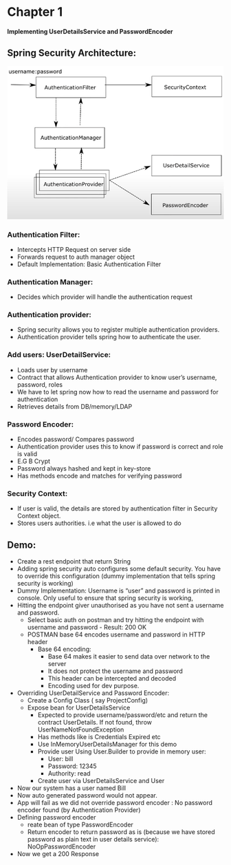 # Chapter 1

#### Implementing UserDetailsService and PasswordEncoder

## Spring Security Architecture:

![architecture](src/main/resources/architecture.png)

### Authentication Filter:
- Intercepts HTTP Request on server side
- Forwards request to auth manager object
- Default Implementation: Basic Authentication Filter

### Authentication Manager:
- Decides which provider will handle the authentication request

### Authentication provider:
- Spring security allows you to register multiple authentication providers.
- Authentication provider tells spring how to authenticate the user.


### Add users: UserDetailService:
- Loads user by username
- Contract that allows Authentication provider to know user’s username, password, roles
- We have to let spring now how to read the username and password for authentication
- Retrieves details from DB/memory/LDAP

### Password Encoder:
- Encodes password/ Compares password
- Authentication provider uses this to know if password is correct and role is valid
- E.G B Crypt
- Password always hashed and kept in key-store
- Has methods encode and matches for verifying password

### Security Context:
- If user is valid, the details are stored by authentication filter in Security Context object.
- Stores users authorities. i.e what the user is allowed to do





## Demo:

- Create a rest endpoint that return String
- Adding spring security auto configures some default security. You have to override this configuration (dummy implementation that tells spring security is working)
- Dummy Implementation: Username is “user” and password is printed in console. Only useful to ensure that spring security is working,
- Hitting the endpoint giver unauthorised as you have not sent a username and password.
    - Select basic auth on postman and try hitting the endpoint with username and password - Result: 200 OK
    - POSTMAN base 64 encodes username and password in HTTP header
        - Base 64 encoding:
            - Base 64 makes it easier to send data over network to the server
            - It does not protect the username and password
            - This header can be intercepted and decoded
            - Encoding used for dev purpose.
- Overriding UserDetailService and Password Encoder:
    - Create a Config Class ( say ProjectConfig)
    - Expose bean for UserDetailsService
        - Expected to provide username/password/etc and return the contract UserDetails. If not found, throw UserNameNotFoundException
        - Has methods like is Credentials Expired etc
        - Use InMemoryUserDetailsManager for this demo
        - Provide user Using User.Builder to provide in memory user:
            - User: bill
            - Password: 12345
            - Authority: read
        - Create user via UserDetailsService and User
- Now our system has a user named Bill
- Now auto generated password would not appear.
- App will fail as we did not override password encoder : No password encoder found (by Authentication Provider)
- Defining password encoder
    - reate bean of type PasswordEncoder
    - Return encoder to return password as is (because we have stored password as plain text in user details service): NoOpPasswordEncoder
- Now we get a 200 Response
